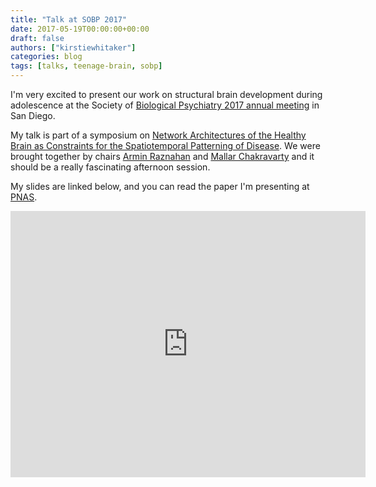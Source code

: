 ```yaml
---
title: "Talk at SOBP 2017"
date: 2017-05-19T00:00:00+00:00
draft: false
authors: ["kirstiewhitaker"]
categories: blog
tags: [talks, teenage-brain, sobp]
---
```


I'm very excited to present our work on structural brain development during adolescence at the Society of [Biological Psychiatry 2017 annual meeting](https://www.sobp.org/
) in San Diego.

My talk is part of a symposium on [Network Architectures of the Healthy Brain as Constraints for the
Spatiotemporal Patterning of Disease](https://sobp.societyconference.com/user/server/submission_pdf.php). We were brought together by chairs [Armin Raznahan](https://twitter.com/bogglerapture) and [Mallar Chakravarty](https://twitter.com/mallarchkrvrty1) and it should be a really fascinating afternoon session.

My slides are linked below, and you can read the paper I'm presenting at [PNAS](https://doi.org/10.1073/pnas.1601745113).

<iframe src="https://widgets.figshare.com/articles/5024930/embed?show_title=1" width="568" height="426" frameborder="0"></iframe>

